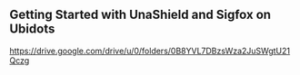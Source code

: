 ## Getting Started with UnaShield and Sigfox on Ubidots

https://drive.google.com/drive/u/0/folders/0B8YVL7DBzsWza2JuSWgtU21Qczg

